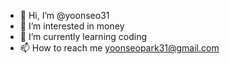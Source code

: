 - 👋 Hi, I’m @yoonseo31
- 👀 I’m interested in money
- 🌱 I’m currently learning coding
- 📫 How to reach me yoonseopark31@gmail.com

<!---
yoonseo31/yoonseo31 is a ✨ special ✨ repository because its `README.md` (this file) appears on your GitHub profile.
You can click the Preview link to take a look at your changes.
--->
